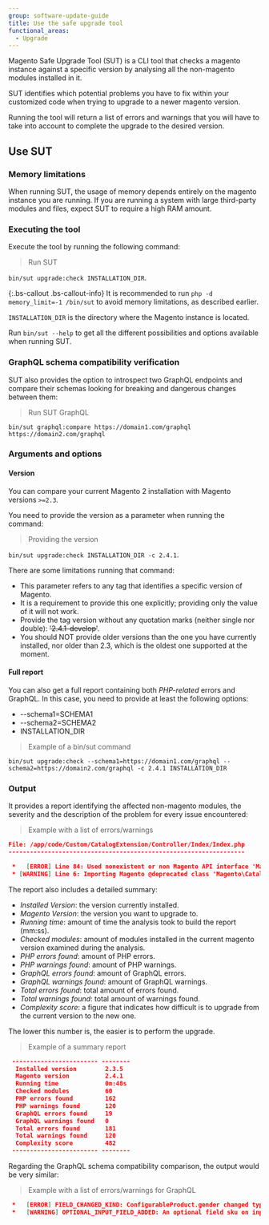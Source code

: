 ```yaml
---
group: software-update-guide
title: Use the safe upgrade tool
functional_areas:
  - Upgrade
---
```


Magento Safe Upgrade Tool (SUT) is a CLI tool that checks a magento instance against a specific version by analysing all the non-magento modules installed in it.

SUT identifies which potential problems you have to fix within your customized code when trying to upgrade to a newer magento version. 

Running the tool will return a list of errors and warnings that you will have to take into account to complete the upgrade to the desired version.

## Use SUT

### Memory limitations

When running SUT, the usage of memory depends entirely on the magento instance you are running. If you are running a system with large third-party modules and files, expect SUT to require a high RAM amount.

### Executing the tool

Execute the tool by running the following command:

> Run SUT

`bin/sut upgrade:check INSTALLATION_DIR`.

{:.bs-callout .bs-callout-info}
It is recommended to run `php -d memory_limit=-1 /bin/sut` to avoid memory limitations, as described earlier.

`INSTALLATION_DIR` is the directory where the Magento instance is located.

Run `bin/sut --help` to get all the different possibilities and options available when running SUT.

### GraphQL schema compatibility verification

SUT also provides the option to introspect two GraphQL endpoints and compare their schemas looking for breaking and dangerous changes between them:

> Run SUT GraphQL

`bin/sut graphql:compare https://domain1.com/graphql https://domain2.com/graphql`

### Arguments and options

#### Version

You can compare your current Magento 2 installation with Magento versions `>=2.3`.

You need to provide the version as a parameter when running the command:

> Providing the version

`bin/sut upgrade:check INSTALLATION_DIR -c 2.4.1`.

There are some limitations running that command:

- This parameter refers to any tag that identifies a specific version of Magento.
- It is a requirement to provide this one explicitly; providing only the value of it will not work.
- Provide the tag version without any quotation marks (neither single nor double): ~~'2.4.1-develop'~~.
- You should NOT provide older versions than the one you have currently installed, nor older than 2.3, which is the oldest one supported at the moment.

#### Full report

You can also get a full report containing both _PHP-related_ errors and GraphQL. In this case, you need to provide at least the following options:

- --schema1=SCHEMA1
- --schema2=SCHEMA2
- INSTALLATION_DIR

> Example of a bin/sut command

`bin/sut upgrade:check --schema1=https://domain1.com/graphql --schema2=https://domain2.com/graphql -c 2.4.1 INSTALLATION_DIR`

### Output

It provides a report identifying the affected non-magento modules, the severity and the description of the problem for every issue 
encountered:

> Example with a list of errors/warnings

```json
File: /app/code/Custom/CatalogExtension/Controller/Index/Index.php
------------------------------------------------------------------

 *   [ERROR] Line 84: Used nonexistent or non Magento API interface 'Magento\Catalog\Model\ProductRepositoryInterface'
 * [WARNING] Line 6: Importing Magento @deprecated class 'Magento\Catalog\Model\ProductRepository'
```

The report also includes a detailed summary:

-  *Installed Version*: the version currently installed.
-  *Magento Version*: the version you want to upgrade to.
-  *Running time*: amount of time the analysis took to build the report (mm:ss).
-  *Checked modules*: amount of modules installed in the current magento version examined during the analysis.
-  *PHP errors found*: amount of PHP errors.
-  *PHP warnings found*: amount of PHP warnings.
-  *GraphQL errors found*: amount of GraphQL errors.
-  *GraphQL warnings found*: amount of GraphQL warnings.
-  *Total errors found*: total amount of errors found.
-  *Total warnings found*: total amount of warnings found.
-  *Complexity score*: a figure that indicates how difficult is to upgrade from the current version to the new one.

The lower this number is, the easier is to perform the upgrade.

> Example of a summary report

```json
 ------------------------ --------
  Installed version        2.3.5
  Magento version          2.4.1
  Running time             0m:48s
  Checked modules          60
  PHP errors found         162
  PHP warnings found       120
  GraphQL errors found     19
  GraphQL warnings found   0
  Total errors found       181
  Total warnings found     120
  Complexity score         482
 ------------------------ --------
```

Regarding the GraphQL schema compatibility comparison, the output would be very similar:

> Example with a list of errors/warnings for GraphQL

```json
 *   [ERROR] FIELD_CHANGED_KIND: ConfigurableProduct.gender changed type from Int to String.
 *   [WARNING] OPTIONAL_INPUT_FIELD_ADDED: An optional field sku on input type ProductAttributeSortInput was added.
```
